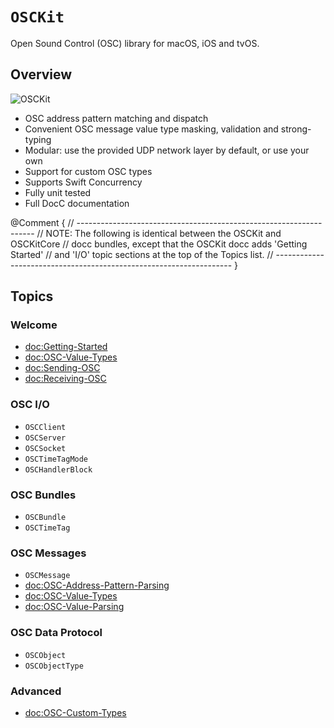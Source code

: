 # ``OSCKit``

Open Sound Control (OSC) library for macOS, iOS and tvOS.

## Overview

![OSCKit](osckit-banner.png)

- OSC address pattern matching and dispatch
- Convenient OSC message value type masking, validation and strong-typing
- Modular: use the provided UDP network layer by default, or use your own
- Support for custom OSC types
- Supports Swift Concurrency
- Fully unit tested
- Full DocC documentation

@Comment {
    // -------------------------------------------------------------------
    // NOTE: The following is identical between the OSCKit and OSCKitCore
    // docc bundles, except that the OSCKit docc adds 'Getting Started'
    // and 'I/O' topic sections at the top of the Topics list.
    // -------------------------------------------------------------------
}

## Topics

### Welcome
- <doc:Getting-Started>
- <doc:OSC-Value-Types>
- <doc:Sending-OSC>
- <doc:Receiving-OSC>

### OSC I/O

- ``OSCClient``
- ``OSCServer``
- ``OSCSocket``
- ``OSCTimeTagMode``
- ``OSCHandlerBlock``

### OSC Bundles

- ``OSCBundle``
- ``OSCTimeTag``

### OSC Messages

- ``OSCMessage``
- <doc:OSC-Address-Pattern-Parsing>
- <doc:OSC-Value-Types>
- <doc:OSC-Value-Parsing>

### OSC Data Protocol

- ``OSCObject``
- ``OSCObjectType``

### Advanced

- <doc:OSC-Custom-Types>
